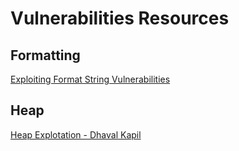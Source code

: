 # Vulnerabilities Resources

## Formatting
[Exploiting Format String Vulnerabilities](https://cs155.stanford.edu/papers/formatstring-1.2.pdf)
## Heap
[Heap Explotation - Dhaval Kapil](https://heap-exploitation.dhavalkapil.com/)
